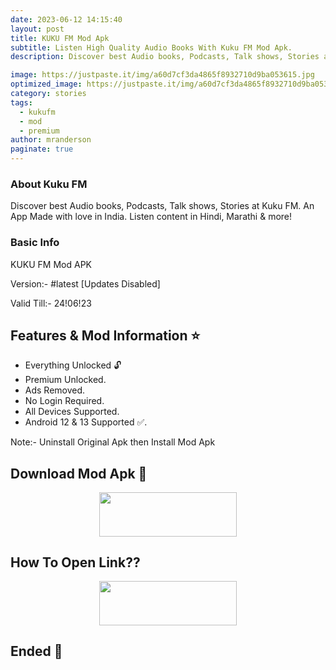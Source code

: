 ```yaml
---
date: 2023-06-12 14:15:40
layout: post
title: KUKU FM Mod Apk
subtitle: Listen High Quality Audio Books With Kuku FM Mod Apk.
description: Discover best Audio books, Podcasts, Talk shows, Stories at Kuku FM. An App Made with love in India. Listen content in Hindi, Marathi & more!.

image: https://justpaste.it/img/a60d7cf3da4865f8932710d9ba053615.jpg
optimized_image: https://justpaste.it/img/a60d7cf3da4865f8932710d9ba053615.jpg
category: stories
tags:
  - kukufm
  - mod
  - premium
author: mranderson
paginate: true
---
```


### About Kuku FM 
Discover best Audio books, Podcasts, Talk shows, Stories at Kuku FM. An App Made with love in India. Listen content in Hindi, Marathi & more!

### Basic Info
KUKU FM Mod APK

Version:- #latest [Updates Disabled]

Valid Till:- 24!06!23

<!--page-->

## Features & Mod Information ⭐

- Everything Unlocked 🔓
- Premium Unlocked.
- Ads Removed.
- No Login Required.
- All Devices Supported.
- Android 12 & 13 Supported ✅.

Note:- Uninstall Original Apk then Install Mod Apk


## Download Mod Apk 📩

<p align="center"><a href="
https://mixrootmods.com/?go=88ec7bbe4a25dae9a7645d5cd64e9wApbsCadfEeFlgiHnikaU0xWVRseDdqWXphTCtNQ1F6L2ZDTTFlRTY2anZ2dytRYzRWSTNMcUVXYz0="><img src="https://img.shields.io/badge/Download-Now-black?&style=for-the-badge&logo=download" width="220" height="70.45"></a></p>


## How To Open Link??

<p align="center"><a href="https://t.me/HowToRedirect/5"><img src="https://img.shields.io/badge/HowToOpen-Link-black?&style=for-the-badge&logo=telegram" width="220" height="70.45"></a></p>

## Ended 👀